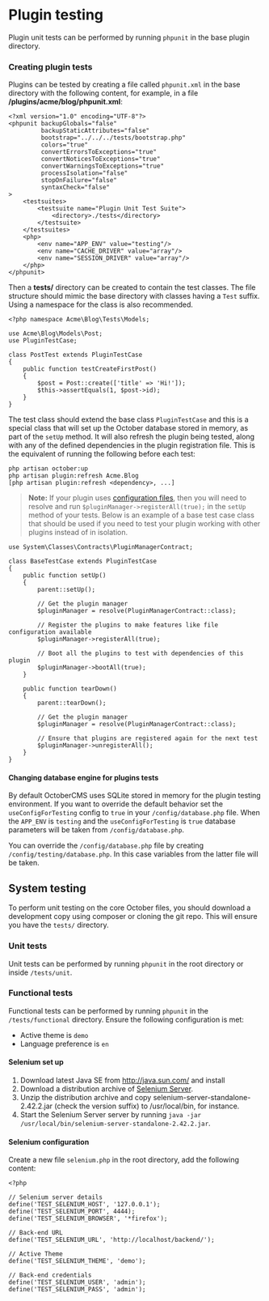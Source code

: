 # Plugin testing

Plugin unit tests can be performed by running `phpunit` in the base plugin directory.

### Creating plugin tests

Plugins can be tested by creating a file called `phpunit.xml` in the base directory with the following content, for example, in a file **/plugins/acme/blog/phpunit.xml**:

    <?xml version="1.0" encoding="UTF-8"?>
    <phpunit backupGlobals="false"
             backupStaticAttributes="false"
             bootstrap="../../../tests/bootstrap.php"
             colors="true"
             convertErrorsToExceptions="true"
             convertNoticesToExceptions="true"
             convertWarningsToExceptions="true"
             processIsolation="false"
             stopOnFailure="false"
             syntaxCheck="false"
    >
        <testsuites>
            <testsuite name="Plugin Unit Test Suite">
                <directory>./tests</directory>
            </testsuite>
        </testsuites>
        <php>
            <env name="APP_ENV" value="testing"/>
            <env name="CACHE_DRIVER" value="array"/>
            <env name="SESSION_DRIVER" value="array"/>
        </php>
    </phpunit>

Then a **tests/** directory can be created to contain the test classes. The file structure should mimic the base directory with classes having a `Test` suffix. Using a namespace for the class is also recommended.

    <?php namespace Acme\Blog\Tests\Models;

    use Acme\Blog\Models\Post;
    use PluginTestCase;

    class PostTest extends PluginTestCase
    {
        public function testCreateFirstPost()
        {
            $post = Post::create(['title' => 'Hi!']);
            $this->assertEquals(1, $post->id);
        }
    }

The test class should extend the base class `PluginTestCase` and this is a special class that will set up the October database stored in memory, as part of the `setUp` method. It will also refresh the plugin being tested, along with any of the defined dependencies in the plugin registration file. This is the equivalent of running the following before each test:

    php artisan october:up
    php artisan plugin:refresh Acme.Blog
    [php artisan plugin:refresh <dependency>, ...]

> **Note:** If your plugin uses [configuration files](../plugin/settings#file-configuration), then you will need to resolve and run `$pluginManager->registerAll(true);` in the `setUp` method of your tests. Below is an example of a base test case class that should be used if you need to test your plugin working with other plugins instead of in isolation.

    use System\Classes\Contracts\PluginManagerContract;

    class BaseTestCase extends PluginTestCase
    {
        public function setUp()
        {
            parent::setUp();

            // Get the plugin manager
            $pluginManager = resolve(PluginManagerContract::class);

            // Register the plugins to make features like file configuration available
            $pluginManager->registerAll(true);

            // Boot all the plugins to test with dependencies of this plugin
            $pluginManager->bootAll(true);
        }

        public function tearDown()
        {
            parent::tearDown();

            // Get the plugin manager
            $pluginManager = resolve(PluginManagerContract::class);

            // Ensure that plugins are registered again for the next test
            $pluginManager->unregisterAll();
        }
    }

#### Changing database engine for plugins tests

By default OctoberCMS uses SQLite stored in memory for the plugin testing environment. If you want to override the default behavior set the `useConfigForTesting` config to `true` in your `/config/database.php` file. When the `APP_ENV` is `testing` and the `useConfigForTesting` is `true` database parameters will be taken from `/config/database.php`.

You can override the `/config/database.php` file by creating `/config/testing/database.php`. In this case variables from the latter file will be taken.

## System testing

To perform unit testing on the core October files, you should download a development copy using composer or cloning the git repo. This will ensure you have the `tests/` directory.

### Unit tests

Unit tests can be performed by running `phpunit` in the root directory or inside `/tests/unit`.

### Functional tests

Functional tests can be performed by running `phpunit` in the `/tests/functional` directory. Ensure the following configuration is met:

- Active theme is `demo`
- Language preference is `en`

#### Selenium set up

1. Download latest Java SE from http://java.sun.com/ and install
1. Download a distribution archive of [Selenium Server](http://seleniumhq.org/download/).
1. Unzip the distribution archive and copy selenium-server-standalone-2.42.2.jar (check the version suffix) to /usr/local/bin, for instance.
1. Start the Selenium Server server by running `java -jar /usr/local/bin/selenium-server-standalone-2.42.2.jar`.

#### Selenium configuration

Create a new file `selenium.php` in the root directory, add the following content:

    <?php

    // Selenium server details
    define('TEST_SELENIUM_HOST', '127.0.0.1');
    define('TEST_SELENIUM_PORT', 4444);
    define('TEST_SELENIUM_BROWSER', '*firefox');

    // Back-end URL
    define('TEST_SELENIUM_URL', 'http://localhost/backend/');

    // Active Theme
    define('TEST_SELENIUM_THEME', 'demo');

    // Back-end credentials
    define('TEST_SELENIUM_USER', 'admin');
    define('TEST_SELENIUM_PASS', 'admin');

